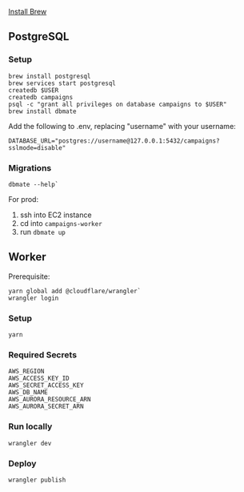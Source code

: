 [Install Brew](https://brew.sh/)

## PostgreSQL
### Setup
```
brew install postgresql
brew services start postgresql
createdb $USER
createdb campaigns
psql -c "grant all privileges on database campaigns to $USER"
brew install dbmate
```
Add the following to .env, replacing "username" with your username:
```
DATABASE_URL="postgres://username@127.0.0.1:5432/campaigns?sslmode=disable"
```
### Migrations
```
dbmate --help`
```
For prod:
1. ssh into EC2 instance
2. cd into `campaigns-worker`
3. run `dbmate up`

## Worker
Prerequisite:
```
yarn global add @cloudflare/wrangler`
wrangler login
```
### Setup
`yarn`
### Required Secrets
```
AWS_REGION
AWS_ACCESS_KEY_ID
AWS_SECRET_ACCESS_KEY
AWS_DB_NAME
AWS_AURORA_RESOURCE_ARN
AWS_AURORA_SECRET_ARN
```
### Run locally
`wrangler dev`
### Deploy
`wrangler publish`
